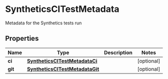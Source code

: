 

# SyntheticsCITestMetadata

Metadata for the Synthetics tests run
## Properties

Name | Type | Description | Notes
------------ | ------------- | ------------- | -------------
**ci** | [**SyntheticsCITestMetadataCi**](SyntheticsCITestMetadataCi.md) |  |  [optional]
**git** | [**SyntheticsCITestMetadataGit**](SyntheticsCITestMetadataGit.md) |  |  [optional]



